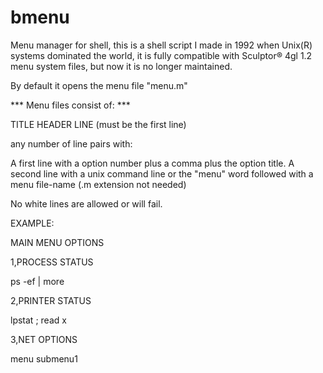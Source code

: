 # bmenu

Menu manager for shell, this is a shell script I made in 1992 when Unix(R) systems dominated the world, it is fully compatible with Sculptor® 4gl 1.2 menu system files, but now it is no longer maintained.

By default it opens the menu file "menu.m"

*** Menu files consist of: ***

TITLE HEADER LINE (must be the first line)

any number of line pairs with:

A first line with a option number plus a comma plus the option title. 
A second line with a unix command line or the "menu" word followed with a menu file-name (.m extension not needed)

No white lines are allowed or will fail.

EXAMPLE:

MAIN MENU OPTIONS

1,PROCESS STATUS

ps -ef | more

2,PRINTER STATUS

lpstat ; read x

3,NET OPTIONS

menu submenu1

